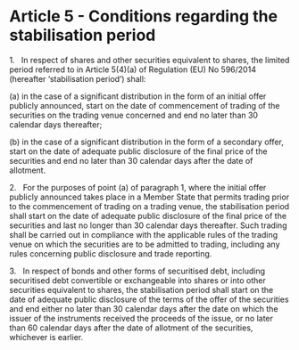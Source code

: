 # Article 5 - Conditions regarding the stabilisation period


1.   In respect of shares and other securities equivalent to shares, the limited period referred to in Article 5(4)(a) of Regulation (EU) No 596/2014 (hereafter ‘stabilisation period’) shall:

(a) in the case of a significant distribution in the form of an initial offer publicly announced, start on the date of commencement of trading of the securities on the trading venue concerned and end no later than 30 calendar days thereafter;

(b) in the case of a significant distribution in the form of a secondary offer, start on the date of adequate public disclosure of the final price of the securities and end no later than 30 calendar days after the date of allotment.

2.   For the purposes of point (a) of paragraph 1, where the initial offer publicly announced takes place in a Member State that permits trading prior to the commencement of trading on a trading venue, the stabilisation period shall start on the date of adequate public disclosure of the final price of the securities and last no longer than 30 calendar days thereafter. Such trading shall be carried out in compliance with the applicable rules of the trading venue on which the securities are to be admitted to trading, including any rules concerning public disclosure and trade reporting.

3.   In respect of bonds and other forms of securitised debt, including securitised debt convertible or exchangeable into shares or into other securities equivalent to shares, the stabilisation period shall start on the date of adequate public disclosure of the terms of the offer of the securities and end either no later than 30 calendar days after the date on which the issuer of the instruments received the proceeds of the issue, or no later than 60 calendar days after the date of allotment of the securities, whichever is earlier.
